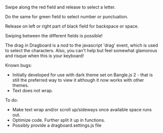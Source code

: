 Swipe along the red field and release to select a letter.

Do the same for green field to select number or punctuation.

Release on left or right part of black field for backspace or space.

Swiping between the different fields is possible!

The drag in Dragboard is a nod to the javascript 'drag' event, which is used to select the characters. Also, you can't help but feel somewhat glamorous and risque when this is your keyboard!

Known bugs: 
- Initially developed for use with dark theme set on Bangle.js 2 - that is still the preferred way to view it although it now works with other themes.
- Text does not wrap.   

To do: 
- Make text wrap and/or scroll up/sideways once available space runs out.
- Optimize code. Further split it up in functions.
- Possibly provide a dragboard.settings.js file
